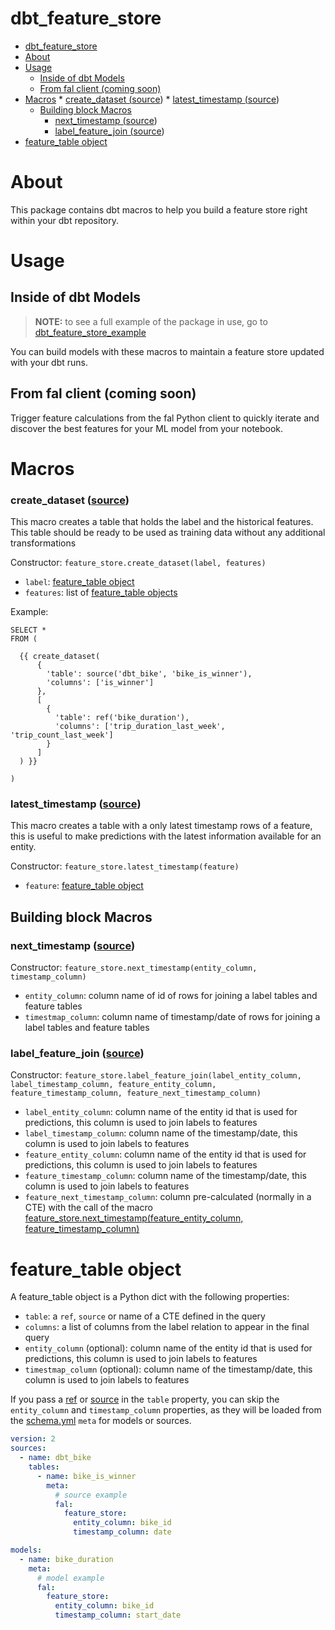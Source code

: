 # dbt_feature_store

<!--This table of contents is automatically generated. Any manual changes between the ts and te tags will be overridden!-->
<!--ts-->
* [dbt_feature_store](#dbt_feature_store)
* [About](#about)
* [Usage](#usage)
   * [Inside of dbt Models](#inside-of-dbt-models)
   * [From fal client (coming soon)](#from-fal-client-coming-soon)
* [Macros](#macros)
      * [create_dataset (<a href="/macros/create_dataset.sql">source</a>)](#create_dataset-source)
      * [latest_timestamp (<a href="/macros/latest_timestamp.sql">source</a>)](#latest_timestamp-source)
   * [Building block Macros](#building-block-macros)
      * [next_timestamp (<a href="/macros/next_timestamp.sql">source</a>)](#next_timestamp-source)
      * [label_feature_join (<a href="/macros/label_feature_join.sql">source</a>)](#label_feature_join-source)
* [feature_table object](#feature_table-object)

<!-- Added by: runner, at: Fri Feb 11 20:52:02 UTC 2022 -->

<!--te-->

# About

This package contains dbt macros to help you build a feature store right within your dbt repository.

# Usage

## Inside of dbt Models

> **NOTE:** to see a full example of the package in use, go to [dbt_feature_store_example](https://github.com/fal-ai/dbt_feature_store_example)

You can build models with these macros to maintain a feature store updated with your dbt runs.

## From fal client (coming soon)

Trigger feature calculations from the fal Python client to quickly iterate and discover the best features for your ML model from your notebook.


# Macros

### create_dataset ([source](/macros/create_dataset.sql))

This macro creates a table that holds the label and the historical features. This table should be ready to be used as training data without any additional transformations

Constructor: `feature_store.create_dataset(label, features)`

- `label`: [feature_table object](#feature_table-object)
- `features`: list of [feature_table objects](#feature_table-object)

Example:

```jinja
SELECT * 
FROM (

  {{ create_dataset(
      { 
        'table': source('dbt_bike', 'bike_is_winner'), 
        'columns': ['is_winner'] 
      },
      [
        { 
          'table': ref('bike_duration'), 
          'columns': ['trip_duration_last_week', 'trip_count_last_week'] 
        }
      ]
  ) }}

)
```

### latest_timestamp ([source](/macros/latest_timestamp.sql))

This macro creates a table with a only latest timestamp rows of a feature, this is useful to make predictions with the latest information available for an entity.

Constructor: `feature_store.latest_timestamp(feature)`

- `feature`: [feature_table object](#feature_table-object)


## Building block Macros

### next_timestamp ([source](/macros/next_timestamp.sql))

Constructor: `feature_store.next_timestamp(entity_column, timestamp_column)`

- `entity_column`: column name of id of rows for joining a label tables and feature tables
- `timestmap_column`: column name of timestamp/date of rows for joining a label tables and feature tables

### label_feature_join ([source](/macros/label_feature_join.sql))

Constructor: `feature_store.label_feature_join(label_entity_column, label_timestamp_column, feature_entity_column, feature_timestamp_column, feature_next_timestamp_column)`

- `label_entity_column`: column name of the entity id that is used for predictions, this column is used to join labels to features
- `label_timestamp_column`: column name of the timestamp/date, this column is used to join labels to features
- `feature_entity_column`: column name of the entity id that is used for predictions, this column is used to join labels to features
- `feature_timestamp_column`: column name of the timestamp/date, this column is used to join labels to features
- `feature_next_timestamp_column`: column pre-calculated (normally in a CTE) with the call of the macro [feature_store.next_timestamp(feature_entity_column, feature_timestamp_column)](#next_timestamp)


# feature_table object

A feature_table object is a Python dict with the following properties:

- `table`: a `ref`, `source` or name of a CTE defined in the query
- `columns`: a list of columns from the label relation to appear in the final query
- `entity_column` (optional): column name of the entity id that is used for predictions, this column is used to join labels to features
- `timestmap_column` (optional): column name of the timestamp/date, this column is used to join labels to features

If you pass a [ref](https://docs.getdbt.com/reference/dbt-jinja-functions/ref/) or [source](https://docs.getdbt.com/reference/dbt-jinja-functions/source/) in the `table` property, you can skip the `entity_column` and `timestamp_column` properties, as they will be loaded from the [schema.yml](https://docs.getdbt.com/reference/resource-properties/schema) `meta` for models or sources.

```yml
version: 2
sources:
  - name: dbt_bike
    tables:
      - name: bike_is_winner
        meta:
          # source example
          fal:
            feature_store:
              entity_column: bike_id
              timestamp_column: date

models:
  - name: bike_duration
    meta:
      # model example
      fal:
        feature_store:
          entity_column: bike_id
          timestamp_column: start_date
```

